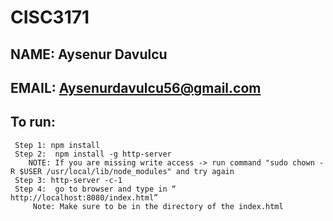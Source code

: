 # CISC3171
## NAME: Aysenur Davulcu
## EMAIL: Aysenurdavulcu56@gmail.com
## To run:
     Step 1: npm install 
     Step 2:  npm install -g http-server
        NOTE: If you are missing write access -> run command "sudo chown -R $USER /usr/local/lib/node_modules" and try again
     Step 3: http-server -c-1
     Step 4:  go to browser and type in “ http://localhost:8080/index.html” 
         Note: Make sure to be in the directory of the index.html

